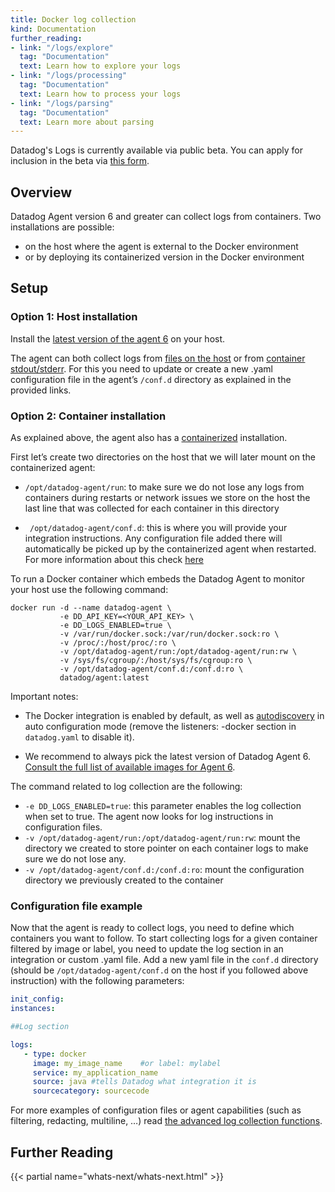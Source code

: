 ```yaml
---
title: Docker log collection
kind: Documentation
further_reading:
- link: "/logs/explore"
  tag: "Documentation"
  text: Learn how to explore your logs
- link: "/logs/processing"
  tag: "Documentation"
  text: Learn how to process your logs
- link: "/logs/parsing"
  tag: "Documentation"
  text: Learn more about parsing
---
```


<div class="alert alert-info">
Datadog's Logs is currently available via public beta. You can apply for inclusion in the beta via <a href="https://www.datadoghq.com/log-management/">this form</a>.
</div>

## Overview

Datadog Agent version 6 and greater can collect logs from containers.
Two installations are possible:

- on the host where the agent is external to the Docker environment
- or by deploying its containerized version in the Docker environment

## Setup
### Option 1: Host installation

Install the [latest version of the agent 6](/logs/#getting-started-with-the-agent) on your host.

The agent can both collect logs from [files on the host](/logs/#custom-log-collection) or from [container stdout/stderr](/logs/docker/#configuration-file-example). For this you need to update or create a new .yaml configuration file in the agent’s `/conf.d` directory as explained in the provided links.

### Option 2: Container installation

As explained above, the agent also has a [containerized](https://github.com/DataDog/datadog-agent/tree/master/Dockerfiles/agent) installation.

First let’s create two directories on the host that we will later mount on the containerized agent:

- `/opt/datadog-agent/run`: to make sure we do not lose any logs from containers during restarts or network issues we store on the host the last line that was collected for each container in this directory

- ` /opt/datadog-agent/conf.d`: this is where you will provide your integration instructions. Any configuration file added there will automatically be picked up by the containerized agent when restarted.
For more information about this check [here](https://github.com/DataDog/docker-dd-agent#enabling-integrations)

To run a Docker container which embeds the Datadog Agent to monitor your host use the following command:

```
docker run -d --name datadog-agent \
           -e DD_API_KEY=<YOUR_API_KEY> \
           -e DD_LOGS_ENABLED=true \
           -v /var/run/docker.sock:/var/run/docker.sock:ro \
           -v /proc/:/host/proc/:ro \
           -v /opt/datadog-agent/run:/opt/datadog-agent/run:rw \
           -v /sys/fs/cgroup/:/host/sys/fs/cgroup:ro \
           -v /opt/datadog-agent/conf.d:/conf.d:ro \
           datadog/agent:latest
```

Important notes:

- The Docker integration is enabled by default, as well as [autodiscovery](/agent/advanced_features/autodiscovery/) in auto configuration mode (remove the listeners: -docker section in `datadog.yaml` to disable it).

- We recommend to always pick the latest version of Datadog Agent 6. [Consult the full list of available images for Agent 6](https://hub.docker.com/r/datadog/agent/tags/).

The command related to log collection are the following:

* `-e DD_LOGS_ENABLED=true`: this parameter enables the log collection when set to true. The agent now looks for log instructions in configuration files.
* `-v /opt/datadog-agent/run:/opt/datadog-agent/run:rw`: mount the directory we created to store pointer on each container logs to make sure we do not lose any.
* `-v /opt/datadog-agent/conf.d:/conf.d:ro`: mount the configuration directory we previously created to the container

### Configuration file example

Now that the agent is ready to collect logs, you need to define which containers you want to follow.
To start collecting logs for a given container filtered by image or label, you need to update the log section in an integration or custom .yaml file.
Add a new yaml file in the `conf.d` directory (should be `/opt/datadog-agent/conf.d` on the host if you followed above instruction) with the following parameters:

```yaml
init_config:
instances:

##Log section

logs:
   - type: docker
     image: my_image_name    #or label: mylabel
     service: my_application_name
     source: java #tells Datadog what integration it is
     sourcecategory: sourcecode
```

For more examples of configuration files or agent capabilities (such as filtering, redacting, multiline, …) read [the advanced log collection functions](/logs/#filter-logs).

## Further Reading

{{< partial name="whats-next/whats-next.html" >}}
